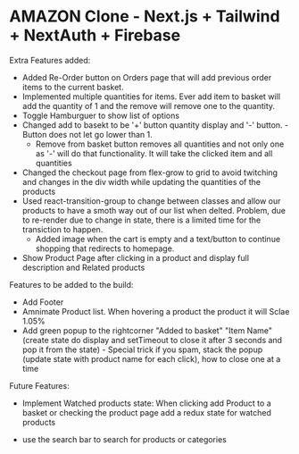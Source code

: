# AMAZON Clone - Next.js + Tailwind + NextAuth + Firebase

Extra Features added:

- Added Re-Order button on Orders page that will add previous order items to the
  current basket.
- Implemented multiple quantities for items. Ever add item to basket will add
  the quantity of 1 and the remove will remove one to the quantity.
- Toggle Hamburguer to show list of options
- Changed add to basekt to be '+' button quantity display and '-' button. -
  Button does not let go lower than 1.
  - Remove from basket button removes all quantities and not only one as '-'
    will do that functionality. It will take the clicked item and all quantities
- Changed the checkout page from flex-grow to grid to avoid twitching and
  changes in the div width while updating the quantities of the products
- Used react-transition-group to change between classes and allow our products
  to have a smoth way out of our list when delted. Problem, due to re-render due
  to change in state, there is a limited time for the transiction to happen.
  - Added image when the cart is empty and a text/button to continue shopping
    that redirects to homepage.
- Show Product Page after clicking in a product and display full description and
  Related products

Features to be added to the build:

- Add Footer
- Amnimate Product list. When hovering a product the product it will Sclae 1.05%
- Add green popup to the rightcorner "Added to basket" "Item Name" (create state
  do display and setTimeout to close it after 3 seconds and pop it from the
  state) - Special trick if you spam, stack the popup (update state with product
  name for each click), how to close one at a time

Future Features:

- Implement Watched products state: When clicking add Product to a basket or
  checking the product page add a redux state for watched products

- use the search bar to search for products or categories
